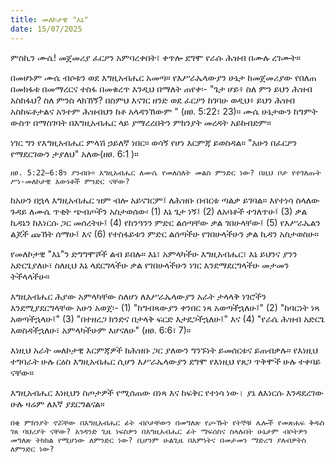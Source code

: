 ```yaml
---
title: መለኮታዊ "እኔ"
date: 15/07/2025
---
```


ምስኪን ሙሴ! መጀመሪያ ፈርዖን አምባረቀበት፣ ቀጥሎ ደግሞ የራሱ ሕዝብ በሙሉ ረገሙት።

በመሆኑም ሙሴ ብሶቱን ወደ እግዚአብሔር አመጣ። የእሥራኤላውያን ሁኔታ ከመጀመሪያው የበለጠ በመክፋቱ በመማረርና ተስፋ በመቁረጥ እንዲህ በማለት ጠየቀ፡- "ጌታ ሆይ፥ ስለ ምን ይህን ሕዝብ አስከፋህ? ስለ ምንስ ላክኸኝ? በስምህ እናገር ዘንድ ወደ ፈርዖን ከገባሁ ወዲህ፥ ይህን ሕዝብ አስከፍቶታልና አንተም ሕዝብህን ከቶ አላዳንኸውም " (ዘፀ. 5:22፣ 23)። ሙሴ ሁኔታውን ከግምት ውስጥ በማስገባት በእግዚአብሔር ላይ ያማረረበትን ምክንያት መረዳት አይከብድም።

ነገር ግን የእግዚአብሔር ምላሽ ኃይለኛ ነበር። ወሳኝ የሆነ እርምጃ ይወስዳል። "አሁን በፈርዖን የማደርገውን ታያለህ" አለው(ዘፀ. 6:1 )።

`ዘፀ. 5:22–6:8ን ያንብቡ። እግዚአብሔር ለሙሴ የመለሰለት መልስ ምንድር ነው? በዚህ ቦታ የተገለጡት ሥነ-መለኮታዊ እውነቶች ምንድር ናቸው?`

ከአሁን በኋላ እግዚአብሔር ዝም ብሎ አይናገርም፤ ለሕዝቡ በብርቱ ጣልቃ ይገባል። እየተነሳ ስላለው ጉዳይ ለሙሴ ጥቂት ጭብጦችን አስታወሰው፡ (1) እኔ ጌታ ነኝ፤ (2) ለአባቶች ተገለጥሁ፤ (3) ቃል ኪዳኔን ከእነርሱ ጋር መሰረትሁ፤ (4) የከንዓንን ምድር ልሰጣቸው ቃል ገበሁላቸው፤ (5) የእሥራኤልን ልጆች ጩኸት ሰማሁ፤ እና (6) የተስፋይቱን ምድር ልሰጣችሁ የገበሁላችሁን ቃል ኪዳን አስታወስሁ።

የመለኮታዊ "እኔ"ን ድግግሞሾች ልብ ይበሉ። እኔ፣ አምላካችሁ እግዚአብሔር፣ እኔ ይህንና ያንን አድርጌያለሁ፣ ስለዚህ እኔ ላደርግላችሁ ቃል የገበሁላችሁን ነገር እንደማደርግላችሁ መታመን ትችላላችሁ።

እግዚአብሔር ሕያው አምላካቸው ስለሆነ ለእሥራኤላውያን አራት ታላላቅ ነገሮችን እንደሚያደርግላቸው አሁን አወጀ፡- (1) "ከግብጻውያን ቀንበር ነጻ አወጣችኋለሁ፤" (2) "ከባርነት ነጻ አወጣችኋላሁ፤" (3) "በተዘረጋ ክንድና በታላቅ ፍርድ እታደጋችኋለሁ፤" እና (4) "የራሴ ሕዝብ አድርጌ እወስዳችኋለሁ፣ አምላካችሁም እሆናለሁ" (ዘፀ. 6:6፣ 7)።

እነዚህ አራት መለኮታዊ እርምጃዎች ከሕዝቡ ጋር ያለውን ግንኙነት ይመሰርቱና ይጠብቃሉ። የእነዚህ ተግባራት ሁሉ ርዕስ እግዚአብሔር ሲሆን እሥራኤላውያን ደግሞ የእነዚህ የጸጋ ጥቅሞች ሁሉ ተቀባይ ናቸው።

እግዚአብሔር እነዚህን ስጦታዎች የሚሰጠው በነጻ እና ከፍቅር የተነሳ ነው। ያኔ ለእነርሱ እንዳደረገው ሁሉ ዛሬም ለእኛ ያደርግልናል።

`በቂ ምክንያት ኖሯቸው በእግዚአብሔር ፊት ብሶታቸውን በመግለጽ የጮኹት የትኞቹ ሌሎች የመጽሐፍ ቅዱስ ገጸ ባህሪያት ናቸው? አንዳንድ ጊዜ ነፍስዎን በእግዚአብሔር ፊት ማፍሰስና ስላሉበት ሁኔታም ብሶትዎን መግለጽ ትክክል የሚሆነው ለምንድር ነው? ቢሆንም ሁልጊዜ በእምነትና በመታመን ማድረግ ያለብዎትስ ለምንድር ነው?`